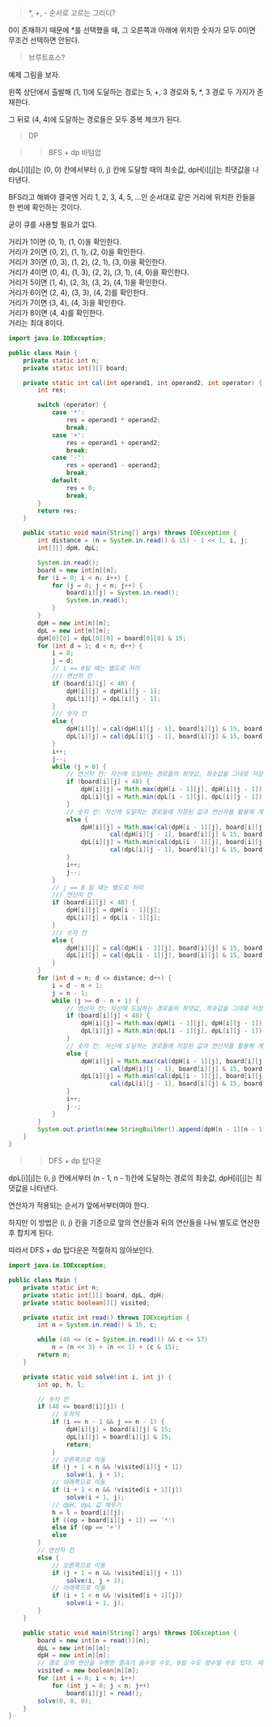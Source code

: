 > \*, +, - 순서로 고르는 그리디?

0이 존재하기 때문에 \*를 선택했을 때, 그 오른쪽과 아래에 위치한 숫자가 모두 0이면 무조건 선택하면 안된다.

> 브루트포스?

예제 그림을 보자.

왼쪽 상단에서 출발해 (1, 1)에 도달하는 경로는 5, +, 3 경로와 5, \*, 3 경로 두 가지가 존재한다.

그 뒤로 (4, 4)에 도달하는 경로들은 모두 중복 체크가 된다.

> DP

> > BFS + dp 바텀업

dpL[i][j]는 (0, 0) 칸에서부터 (i, j) 칸에 도달할 때의 최솟값, dpH[i][j]는 최댓값을 나타낸다.

BFS라고 해봐야 결국엔 거리 1, 2, 3, 4, 5, ...인 순서대로 같은 거리에 위치한 칸들을 한 번에 확인하는 것이다.

굳이 큐를 사용할 필요가 없다.

거리가 1이면 (0, 1), (1, 0)을 확인한다.  
거리가 2이면 (0, 2), (1, 1), (2, 0)을 확인한다.  
거리가 3이면 (0, 3), (1, 2), (2, 1), (3, 0)을 확인한다.  
거리가 4이면 (0, 4), (1, 3), (2, 2), (3, 1), (4, 0)을 확인한다.  
거리가 5이면 (1, 4), (2, 3), (3, 2), (4, 1)을 확인한다.  
거리가 6이면 (2, 4), (3, 3), (4, 2)를 확인한다.  
거리가 7이면 (3, 4), (4, 3)을 확인한다.  
거리가 8이면 (4, 4)를 확인한다.  
거리는 최대 8이다.

```java
import java.io.IOException;

public class Main {
	private static int n;
	private static int[][] board;

	private static int cal(int operand1, int operand2, int operator) {
		int res;

		switch (operator) {
			case '*':
				res = operand1 * operand2;
				break;
			case '+':
				res = operand1 + operand2;
				break;
			case '-':
				res = operand1 - operand2;
				break;
			default:
				res = 0;
				break;
		}
		return res;
	}

	public static void main(String[] args) throws IOException {
		int distance = (n = System.in.read() & 15) - 1 << 1, i, j;
		int[][] dpH, dpL;

		System.in.read();
		board = new int[n][n];
		for (i = 0; i < n; i++) {
			for (j = 0; j < n; j++) {
				board[i][j] = System.in.read();
				System.in.read();
			}
		}
		dpH = new int[n][n];
		dpL = new int[n][n];
		dpH[0][0] = dpL[0][0] = board[0][0] & 15;
		for (int d = 1; d < n; d++) {
			i = 0;
			j = d;
			// i == 0일 때는 별도로 처리
			/// 연산자 칸
			if (board[i][j] < 48) {
				dpH[i][j] = dpH[i][j - 1];
				dpL[i][j] = dpL[i][j - 1];
			}
			/// 숫자 칸
			else {
				dpH[i][j] = cal(dpH[i][j - 1], board[i][j] & 15, board[i][j - 1]);
				dpL[i][j] = cal(dpL[i][j - 1], board[i][j] & 15, board[i][j - 1]);
			}
			i++;
			j--;
			while (j > 0) {
				// 연산자 칸: 자신에 도달하는 경로들의 최댓값, 최솟값을 그대로 저장한다.
				if (board[i][j] < 48) {
					dpH[i][j] = Math.max(dpH[i - 1][j], dpH[i][j - 1]);
					dpL[i][j] = Math.min(dpL[i - 1][j], dpL[i][j - 1]);
				}
				// 숫자 칸: 자신에 도달하는 경로들에 저장된 값과 연산자를 활용해 계산한다.
				else {
					dpH[i][j] = Math.max(cal(dpH[i - 1][j], board[i][j] & 15, board[i - 1][j]),
							cal(dpH[i][j - 1], board[i][j] & 15, board[i][j - 1]));
					dpL[i][j] = Math.min(cal(dpL[i - 1][j], board[i][j] & 15, board[i - 1][j]),
							cal(dpL[i][j - 1], board[i][j] & 15, board[i][j - 1]));
				}
				i++;
				j--;
			}
			// j == 0 일 때는 별도로 처리
			/// 연산자 칸
			if (board[i][j] < 48) {
				dpH[i][j] = dpH[i - 1][j];
				dpL[i][j] = dpL[i - 1][j];
			}
			/// 숫자 칸
			else {
				dpH[i][j] = cal(dpH[i - 1][j], board[i][j] & 15, board[i - 1][j]);
				dpL[i][j] = cal(dpL[i - 1][j], board[i][j] & 15, board[i - 1][j]);
			}
		}
		for (int d = n; d <= distance; d++) {
			i = d - n + 1;
			j = n - 1;
			while (j >= d - n + 1) {
				// 연산자 칸: 자신에 도달하는 경로들의 최댓값, 최솟값을 그대로 저장한다.
				if (board[i][j] < 48) {
					dpH[i][j] = Math.max(dpH[i - 1][j], dpH[i][j - 1]);
					dpL[i][j] = Math.min(dpL[i - 1][j], dpL[i][j - 1]);
				}
				// 숫자 칸: 자신에 도달하는 경로들에 저장된 값과 연산자를 활용해 계산한다.
				else {
					dpH[i][j] = Math.max(cal(dpH[i - 1][j], board[i][j] & 15, board[i - 1][j]),
							cal(dpH[i][j - 1], board[i][j] & 15, board[i][j - 1]));
					dpL[i][j] = Math.min(cal(dpL[i - 1][j], board[i][j] & 15, board[i - 1][j]),
							cal(dpL[i][j - 1], board[i][j] & 15, board[i][j - 1]));
				}
				i++;
				j--;
			}
		}
		System.out.println(new StringBuilder().append(dpH[n - 1][n - 1]).append(' ').append(dpL[n - 1][n - 1]));
	}
}
```

> > DFS + dp 탑다운

dpL[i][j]는 (i, j) 칸에서부터 (n - 1, n - 1)칸에 도달하는 경로의 최솟값, dpH[i][j]는 최댓값을 나타낸다.

연산자가 적용되는 순서가 앞에서부터여야 한다.

하지만 이 방법은 (i, j) 칸을 기준으로 앞의 연산들과 뒤의 연산들을 나눠 별도로 연산한 후 합치게 된다.

따라서 DFS + dp 탑다운은 적절하지 않아보인다.

```java
import java.io.IOException;

public class Main {
	private static int n;
	private static int[][] board, dpL, dpH;
	private static boolean[][] visited;

	private static int read() throws IOException {
		int n = System.in.read() & 15, c;

		while (48 <= (c = System.in.read()) && c <= 57)
			n = (n << 3) + (n << 1) + (c & 15);
		return n;
	}

	private static void solve(int i, int j) {
		int op, h, l;

		// 숫자 칸
		if (48 <= board[i][j]) {
			// 도착지
			if (i == n - 1 && j == n - 1) {
				dpH[i][j] = board[i][j] & 15;
				dpL[i][j] = board[i][j] & 15;
				return;
			}
			// 오른쪽으로 이동
			if (j + 1 < n && !visited[i][j + 1])
				solve(i, j + 1);
			// 아래쪽으로 이동
			if (i + 1 < n && !visited[i + 1][j])
				solve(i + 1, j);
			// dpH, dpL 값 채우기
			h = l = board[i][j];
			if ((op = board[i][j + 1]) == '*')
			else if (op == '+')
			else
		}
		// 연산자 칸
		else {
			// 오른쪽으로 이동
			if (j + 1 < n && !visited[i][j + 1])
				solve(i, j + 1);
			// 아래쪽으로 이동
			if (i + 1 < n && !visited[i + 1][j])
				solve(i + 1, j);
		}
	}

	public static void main(String[] args) throws IOException {
		board = new int[n = read()][n];
		dpL = new int[n][n];
		dpH = new int[n][n];
		// 경로 상의 연산을 수행한 결과가 음수일 수도, 0일 수도 양수일 수도 있다. 따라서 dp[i][j] != 0으로 방문 체크를 하면 안된다.
		visited = new boolean[n][n];
		for (int i = 0; i < n; i++)
			for (int j = 0; j < n; j++)
				board[i][j] = read();
		solve(0, 0, 0);
	}
}
```
